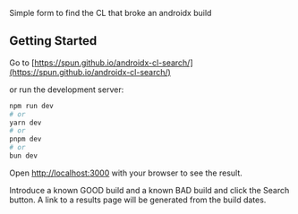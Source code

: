 Simple form to find the CL that broke an androidx build 

## Getting Started

Go to [https://spun.github.io/androidx-cl-search/](https://spun.github.io/androidx-cl-search/)

or run the development server:

```bash
npm run dev
# or
yarn dev
# or
pnpm dev
# or
bun dev
```

Open [http://localhost:3000](http://localhost:3000) with your browser to see the result.

Introduce a known GOOD build and a known BAD build and click the Search button. A link to a results page will be generated from the build dates. 
